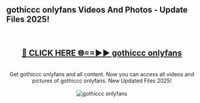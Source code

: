 <h2>gothiccc onlyfans Videos And Photos - Update Files 2025!</h2>
<br>
<div align="center">
<h2><a href="https://linkcuts.com/hfmhzwbr" rel="nofollow">🔴 CLICK HERE 🌐==►► gothiccc onlyfans</a></h2>
<br>
Get gothiccc onlyfans and all content. Now you can access all videos and pictures of gothiccc onlyfans. New Updated Files 2025!
<br>
<br>
<a href="https://linkcuts.com/hfmhzwbr" rel="nofollow" data-target="animated-image.originalLink"><img src="https://i.ibb.co.com/WyWwxjT/player-gif2.gif" alt="gothiccc onlyfans" style="max-width: 100%; display: inline-block;" data-target="animated-image.originalImage"></a>
</div>
<br>